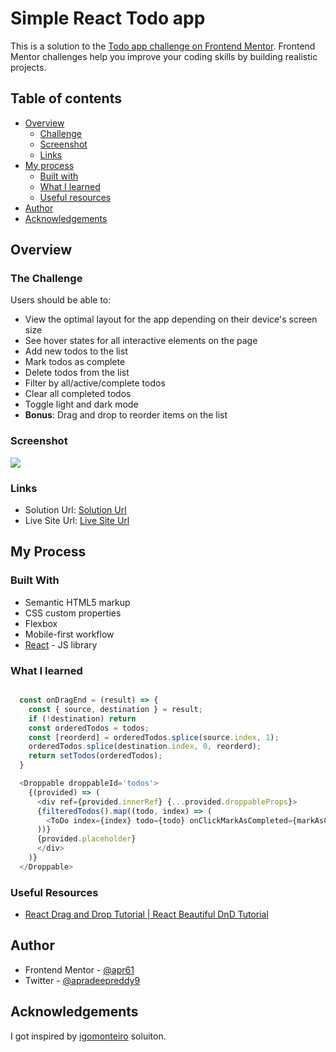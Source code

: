 # Simple React Todo app

This is a solution to the [Todo app challenge on Frontend Mentor](https://www.frontendmentor.io/challenges/todo-app-Su1_KokOW). Frontend Mentor challenges help you improve your coding skills by building realistic projects.

## Table of contents

- [Overview](#overview)
  - [Challenge](#the-challenge)
  - [Screenshot](#screenshot)
  - [Links](#links)
- [My process](#my-process)
  - [Built with](#build-with)
  - [What I learned](#what-i-learned)
  - [Useful resources](#useful-resources)
- [Author](#author)
- [Acknowledgements](#acknowledgements)

## Overview

### The Challenge

Users should be able to:

- View the optimal layout for the app depending on their device's screen size
- See hover states for all interactive elements on the page
- Add new todos to the list
- Mark todos as complete
- Delete todos from the list
- Filter by all/active/complete todos
- Clear all completed todos
- Toggle light and dark mode
- **Bonus**: Drag and drop to reorder items on the list

### Screenshot

![](./public/output/scrrenshot.png)

### Links

- Solution Url: [Solution Url](https://github.com/apr61/react-todo-app)
- Live Site Url: [Live Site Url](https://react-todo-app-chi-livid.vercel.app/)

## My Process

### Built With

- Semantic HTML5 markup
- CSS custom properties
- Flexbox
- Mobile-first workflow
- [React](https://reactjs.org/) - JS library

### What I learned

```js

  const onDragEnd = (result) => {
    const { source, destination } = result;
    if (!destination) return
    const orderedTodos = todos;
    const [reorderd] = orderedTodos.splice(source.index, 1);
    orderedTodos.splice(destination.index, 0, reorderd);
    return setTodos(orderedTodos);
  }

  <Droppable droppableId='todos'>
    {(provided) => (
      <div ref={provided.innerRef} {...provided.droppableProps}>
      {filteredTodos().map((todo, index) => (
        <ToDo index={index} todo={todo} onClickMarkAsCompleted={markAsCompleted} onRemove={deleteTodo} key={todo.id} />
      ))}
      {provided.placeholder}
      </div>
    )}
  </Droppable>

```

### Useful Resources

- [React Drag and Drop Tutorial | React Beautiful DnD Tutorial](https://www.youtube.com/watch?v=uEVHJf30bWI&t=1196s)

## Author

- Frontend Mentor - [@apr61](https://www.frontendmentor.io/profile/apr61)
- Twitter - [@apradeepreddy9](https://www.twitter.com/apradeepreddy9)

## Acknowledgements

I got inspired by [igomonteiro](https://github.com/igomonteiro/frontendmentor-challenges-monorepo/tree/master/fem_todo) soluiton.
